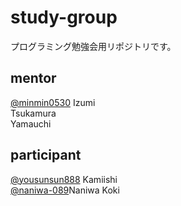 # study-group
プログラミング勉強会用リポジトリです。
  
  
## mentor
[@minmin0530](https://github.com/minmin0530) Izumi  
Tsukamura  
Yamauchi

## participant
[@yousunsun888](https://github.com/yousunsun888) Kamiishi  
[@naniwa-089](https://github.com/naniwa-089)Naniwa Koki 

